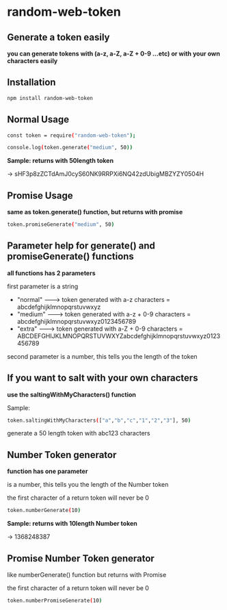 # random-web-token

## Generate a token easily
**you can generate tokens with (a-z, a-Z, a-Z + 0-9 ...etc) or with your own characters easily**


## Installation

```sh
npm install random-web-token
```

## Normal Usage

```sh
const token = require("random-web-token");

console.log(token.generate("medium", 50))
```
**Sample: returns with 50length token**

-> sHF3p8zZCTdAmJ0cyS60NK9RRPXi6NQ42zdUbigMBZYZY0504H

## Promise Usage  

**same as token.generate() function, but returns with promise**

```sh
token.promiseGenerate("medium", 50)
```

## Parameter help for generate() and promiseGenerate() functions

**all functions has 2 parameters**

first parameter is a string
  - "normal"  ---> token generated with a-z characters = abcdefghijklmnopqrstuvwxyz
  - "medium"  ---> token generated with a-z + 0-9 characters = abcdefghijklmnopqrstuvwxyz0123456789
  - "extra"   ---> token generated with a-Z + 0-9 characters = ABCDEFGHIJKLMNOPQRSTUVWXYZabcdefghijklmnopqrstuvwxyz0123456789

second parameter is a number, this tells you the length of the token

## If you want to salt with your own characters

**use the saltingWithMyCharacters() function**

Sample: 

```sh
token.saltingWithMyCharacters(["a","b","c","1","2","3"], 50)
```

generate a 50 length token with abc123 characters

## Number Token generator

**function has one parameter**

is a number, this tells you the length of the Number token

the first character of a return token will never be 0

```sh
token.numberGenerate(10)
```

**Sample: returns with 10length Number token**

-> 1368248387

## Promise Number Token generator

like numberGenerate() function but returns with Promise

the first character of a return token will never be 0

```sh
token.numberPromiseGenerate(10)
```